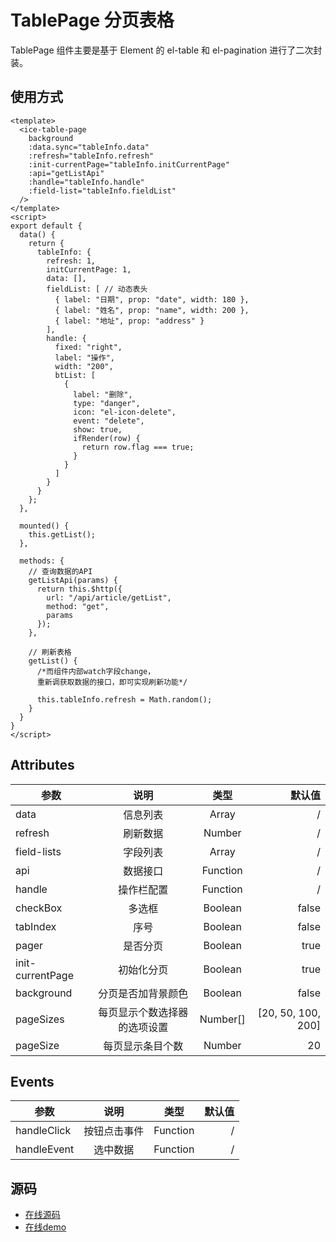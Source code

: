 # TablePage 分页表格

TablePage 组件主要是基于 Element 的 el-table 和 el-pagination 进行了二次封装。

## 使用方式

```vue
<template>
  <ice-table-page
    background
    :data.sync="tableInfo.data"
    :refresh="tableInfo.refresh"
    :init-currentPage="tableInfo.initCurrentPage"
    :api="getListApi"
    :handle="tableInfo.handle"
    :field-list="tableInfo.fieldList"
  />
</template>
<script>
export default {
  data() {
    return {
      tableInfo: {
        refresh: 1,
        initCurrentPage: 1,
        data: [],
        fieldList: [ // 动态表头
          { label: "日期", prop: "date", width: 180 },
          { label: "姓名", prop: "name", width: 200 },
          { label: "地址", prop: "address" }
        ],
        handle: {
          fixed: "right",
          label: "操作",
          width: "200",
          btList: [
            {
              label: "删除",
              type: "danger",
              icon: "el-icon-delete",
              event: "delete",
              show: true,
              ifRender(row) {
                return row.flag === true;
              }
            }
          ]
        }
      }
    };
  },

  mounted() {
    this.getList();
  },

  methods: {
    // 查询数据的API
    getListApi(params) {
      return this.$http({
        url: "/api/article/getList",
        method: "get",
        params
      });
    },

    // 刷新表格
    getList() {
      /*而组件内部watch字段change，
      重新调获取数据的接口，即可实现刷新功能*/
      
      this.tableInfo.refresh = Math.random();
    }
  }
}
</script>
```

<test-abc/>

## Attributes
|    参数        |   说明         | 类型    |   默认值    |
| ------------- |:-------------:| :-----: |----------:|
|    data       |  信息列表       | Array   |   /        |
|    refresh       |  刷新数据       | Number   |   /        |
|   field-lists |  字段列表      |   Array |     /  |
|   api         |  数据接口    |    Function |   /    |
|   handle         |  操作栏配置    |    Function |   /    |
|   checkBox         |  多选框    |    Boolean |   false    |
|   tabIndex         |  序号    |    Boolean |   false    |
|   pager         |  是否分页   |    Boolean |   true    |
|   init-currentPage|  初始化分页   |    Boolean |   true    |
|   background|  分页是否加背景颜色   |    Boolean |   false    |
|   pageSizes|  每页显示个数选择器的选项设置   |   Number[] |   [20, 50, 100, 200]    |
|   pageSize|  每页显示条目个数   |   Number |   20    |

## Events

|    参数        |   说明         | 类型    |   默认值    |
| ------------- |:-------------:| :-----: |----------:|
|    handleClick       |  按钮点击事件       | Function   |   /        |
|    handleEvent       |  选中数据       | Function   |   /        |


## 源码
- [在线源码](https://github.com/utryfe/icefox/blob/master/lib/components/TablePage/TablePage.vue)
- [在线demo](http://www.star2018.com/table)
